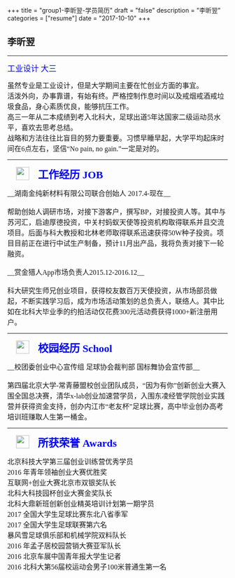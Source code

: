 +++
title = "group1-李昕翌-学员简历"
draft = "false"
description = "李昕翌"
categories = ["resume"]
date = "2017-10-10"
+++

## **李昕翌**  
---

<font face="微软雅黑" size="4" color="blue">工业设计 大三</font></p>

<font face="微软雅黑" size="3" color="">
虽然专业是工业设计，但是大学期间主要在忙创业方面的事宜。<br/>
活泼外向，办事靠谱，有始有终。严格控制作息时间以及戒烟戒酒戒垃圾食品，身心素质优良，能够抗压工作。<br/>
高三一年从二本成绩到考入北科大，足球出道5年达国家二级运动员水平，喜欢去思考总结。<br/>
战略和方法往往比盲目的努力要重要。习惯早睡早起，大学平均起床时间在6点左右，坚信“No pain, no gain.”一定是对的。</font></p>

---
<img src="/post/group1/icon-job.png" width="30" align="left" hspace="20" vspace="2" />

<font face="微软雅黑" size="5" color="blue">__工作经历 JOB__</font></p>

<font face="微软雅黑" size="3">
__湖南金纯新材料有限公司联合创始人  2017.4-现在__<br/><br/>
帮助创始人调研市场，对接下游客户，撰写BP，对接投资人等。其中与苏河汇，启迪厚德投资，中关村蚂蚁天使等投资机构取得联系并且交流项目。后面与科大教授和北林老师取得联系迅速获得50W种子投资。项目目前正在进行中试生产制备，预计11月出产品，我将负责对接下一轮融资。<br/><br/>
__赏金猎人App市场负责人2015.12-2016.12__<br/><br/>
科大研究生师兄创业项目，获得校友数百万天使投资，从市场部员做起，不断实践学习后，成为市场活动策划的总负责人，联络人。其中比如在北科大毕业季的约拍活动仅花费300元活动费获得1000+新注册用户。</font></p>

---
<img src="/post/group1/icon-school.png" width="30" align="left" hspace="20" vspace="2" />

<font face="微软雅黑" size="5" color="blue">__校园经历 School__</font></p>

<font face="微软雅黑" size="3">
__校团委创业中心宣传组  足球协会裁判部  国标舞协会宣传部__<br/><br/>
第四届北京大学-常青藤盟校创业团队成员，“因为有你”创新创业大赛入围全国总决赛，清华x-lab创业加速营学员，入围东凌经管学院创业实践营并获得资金支持，创办内江市“老友杯”足球比赛，高中毕业创办高考培训班赚取人生第一桶金。</font></p>

---
<img src="/post/group1/icon-awards.png" width="30" align="left" hspace="20" vspace="2" />

<font face="微软雅黑" size="5" color="blue">__所获荣誉 Awards__</font></p>

<font face="微软雅黑" size="3">
北京科技大学第三届创业训练营优秀学员<br/>
2016   年青年领袖创业大赛优胜奖<br/>
互联网+创业大赛北京市双银奖队长<br/>
北科大科技园杯创业大赛金奖队长<br/>
北科大鼎新班创新创业精英培训计划第一期学员<br/>
2017   全国大学生足球比赛东北八省季军<br/>
2017   全国大学生足球联赛第六名<br/>
暴风雪足球俱乐部和机械学院双料队长<br/>
2016   年孟子居校园营销大赛亚军队长<br/>
2016   北京车展中国青年报大学生记者<br/>
2016   北科大第56届校运动会男子100米普通生第一名
</font></p>

